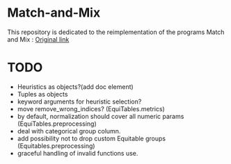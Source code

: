 # Match-and-Mix

This repository is dedicated to the reimplementation of the programs Match and Mix :
[Original link](https://www.mrc-cbu.cam.ac.uk/people/maarten-van-casteren/mixandmatch/)

# TODO

- Heuristics as objects?(add doc element)
- Tuples as objects
- keyword arguments for heuristic selection?
- move remove_wrong_indices? (EquiTables.metrics)
- by default, normalization should cover all numeric params (EquiTables.preprocessing)
- deal with categorical group column.
- add possibility not to drop custom Equitable groups (Equitables.preprocessing)
- graceful handling of invalid functions use.
